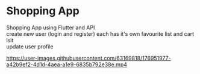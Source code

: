# Shopping App

Shopping App using Flutter and API  
create new user (login and register)
each has it's own favourite list and cart lsit  
update user profile


https://user-images.githubusercontent.com/63169818/176951977-a42b9ef2-4d1d-4aea-a1e9-6835b792e38e.mp4
